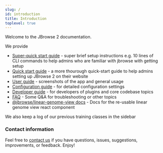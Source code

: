 ```yaml
---
slug: /
id: introduction
title: Introduction
toplevel: true
---
```


Welcome to the JBrowse 2 documentation.

We provide

- [Super-quick start guide](superquickstart_web) - super brief setup
  instructions e.g. 10 lines of CLI commands to help admins who are familiar
  with jbrowse with getting setup
- [Quick start guide](quickstart_web) - a more thourough quick-start guide to
  help admins setting up JBrowse 2 on their website
- [User guide](user_guide) - screenshots of the app and general usage
- [Configuration guide](config_guide) - for detailed configuration settings
- [Developer guide](developer_guide) - for developers of plugins and
  core codebase topics
- [FAQ](faq) - Some Q&A for troubleshooting or other topics
- [@jbrowse/linear-genome-view docs](https://jbrowse.org/storybook/lgv/main/) -
  Docs for the re-usable linear genome view react component

We also keep a log of our previous training classes in the sidebar

### Contact information

Feel free to [contact us](/contact) if you have questions, issues, suggestions,
improvements, or feedback. Enjoy!
